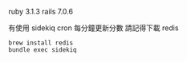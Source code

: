 ruby 3.1.3
rails 7.0.6

有使用 sidekiq cron 每分鐘更新分數
請記得下載 redis
```
brew install redis
bundle exec sidekiq
```

